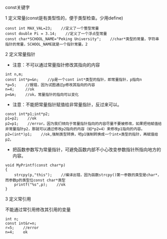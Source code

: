const关键字

1  定义常量\(const是有类型性的，便于类型检查。少用define\)

```
const int MAX_VAL=23;    //定义了一个整型常量
const double Pi = 3.14;    //定义了一个浮点型常量
const char*SCHOOL_NAME="Peking University";    //char*类型的常量，字符串指针的常量，SCHOOL_NAME就是一个指针常量。2
```

2  定义常量指针

* 注意：不可以通过常量指针修改其指向的内容

```
int n,m;
const int*p=&n;    //p是一个cont int*类型的指针，即常量指针，p指向n
*p=5;    //报错，因为试图通过p修改其指向的内容
n=4;     //ok
p=&m;    //ok，常量指针的指向可以变化
```

* 注意：不能把常量指针赋值给非常量指针，反过来可以。

```
const int*p1;int*p2;
p1=p2;    //ok
p2=p1;    //error。因为我们倾向于常量指针指向的内容尽量不要被修改，如果把他赋值给非常量指针p2，那就可以通过修改p2指向的内容（如*p2=4）来修改p1指向的内容。
p2=(int*)p1;    //ok,强制类型转换，吧p1强制转换成一个int×类型的指针，再赋值给p2。
```

* 把函数参数写为常量指针，可避免函数内部不小心改变参数指针所指向地方的内容。

```
void MyPrintf(const char*p)
{
    strcpy(p,"this");    //编译出错，因为函数strcpy()第一参数的类型是char*，而参数p的类型位const char*类型
    printf("%s",p);    //ok
}
```

3  定义常引用

不能通过常引用修改其引用的变量

```
int n;
const int&r=n;
r=5;    //error
n=4;    ok
```




